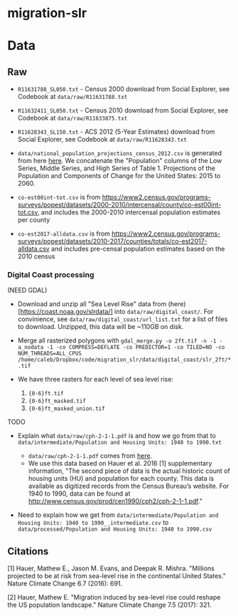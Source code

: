 # migration-slr

# Data

## Raw
- `R11631788_SL050.txt` - Census 2000 download from Social Explorer, see Codebook at `data/raw/R11631788.txt`
- `R11632411_SL050.txt` - Census 2010 download from Social Explorer, see Codebook at `data/raw/R11633875.txt`
- `R11628343_SL150.txt` - ACS 2012 (5-Year Estimates) download from Social Explorer, see Codebook at `data/raw/R11628343.txt`


- `data/national_population_projections_census_2012.csv` is generated from here [here](https://www.census.gov/data/tables/2012/demo/popproj/2012-summary-tables.html). We concatenate the "Population" columns of the Low Series, Middle Series, and High Series of Table 1. Projections of the Population and Components of Change for the United States: 2015 to 2060.


- `co-est00int-tot.csv` is from https://www2.census.gov/programs-surveys/popest/datasets/2000-2010/intercensal/county/co-est00int-tot.csv, and includes the 2000-2010 intercensal population estimates per county
- `co-est2017-alldata.csv` is from https://www2.census.gov/programs-surveys/popest/datasets/2010-2017/counties/totals/co-est2017-alldata.csv and includes pre-censal population estimates based on the 2010 census
 

### Digital Coast processing

(NEED GDAL)

- Download and unzip all "Sea Level Rise" data from (here)[https://coast.noaa.gov/slrdata/] into `data/raw/digital_coast/`. For convinience, see `data/raw/digital_coast/url_list.txt` for a list of files to download. Unzipped, this data will be ~110GB on disk.



- Merge all rasterized polygons with `gdal_merge.py -o 2ft.tif -n -1 -a_nodata -1 -co COMPRESS=DEFLATE -co PREDICTOR=1 -co TILED=NO -co NUM_THREADS=ALL_CPUS /home/caleb/Dropbox/code/migration_slr/data/digital_coast/slr_2ft/*.tif`
- We have three rasters for each level of sea level rise:
  1. `{0-6}ft.tif`
  2. `{0-6}ft_masked.tif`
  3. `{0-6}ft_masked_union.tif`


TODO
- Explain what `data/raw/cph-2-1-1.pdf` is and how we go from that to `data/intermediate/Population and Housing Units: 1940 to 1990.txt`
  - `data/raw/cph-2-1-1.pdf` comes from [here](https://www.census.gov/data/tables/1993/dec/cph-2-1-1.html).
  - We use this data based on Hauer et al. 2016 [1] supplementary information, "The second piece of data is the actual historic count of housing units (HU) and population for each county. This data is available as digitized records from the Census Bureau’s website. For 1940 to 1990, data can be found at http://www.census.gov/prod/cen1990/cph2/cph-2-1-1.pdf."

- Need to explain how we get from `data/intermediate/Population and Housing Units: 1940 to 1990__intermediate.csv` to `data/processed/Population and Housing Units: 1940 to 1990.csv`



## Citations

[1] Hauer, Mathew E., Jason M. Evans, and Deepak R. Mishra. "Millions projected to be at risk from sea-level rise in the continental United States." Nature Climate Change 6.7 (2016): 691.

[2] Hauer, Mathew E. "Migration induced by sea-level rise could reshape the US population landscape." Nature Climate Change 7.5 (2017): 321.